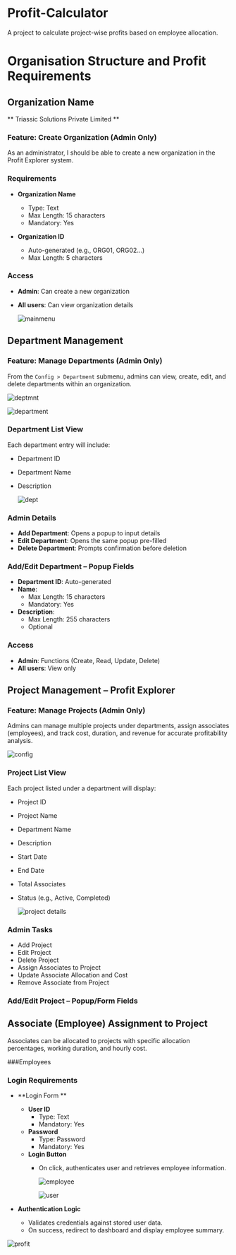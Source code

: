 # Profit-Calculator
A project to calculate project-wise profits based on employee allocation.

# Organisation Structure and Profit Requirements

## Organization Name 
** Triassic Solutions Private Limited **

###  Feature: Create Organization (Admin Only)

As an administrator, I should be able to create a new organization in the Profit Explorer system. 

### Requirements

- **Organization Name**  
  - Type: Text  
  - Max Length: 15 characters  
  - Mandatory: Yes

- **Organization ID**  
  - Auto-generated (e.g., ORG01, ORG02...)  
  - Max Length: 5 characters

###  Access

- **Admin**: Can create a new organization  
- **All users**: Can view organization details

  ![mainmenu](https://github.com/user-attachments/assets/74fa2bcb-116a-4ba5-9c58-0acce06883e0)



 ##  Department Management

###  Feature: Manage Departments (Admin Only)

From the `Config > Department` submenu, admins can view, create, edit, and delete departments within an organization.

![deptmnt](https://github.com/user-attachments/assets/305e205a-5bfc-4653-a03f-75d5f6e61994)


![department](https://github.com/user-attachments/assets/54a48b4c-8c3c-4e45-bcf3-e0401d5e35ce)


###  Department List View

Each department entry will include:
- Department ID
- Department Name
- Description

  ![dept](https://github.com/user-attachments/assets/9eb61c32-b704-48fe-be24-6b027c2648d2)


###  Admin Details

- **Add Department**: Opens a popup to input details
- **Edit Department**: Opens the same popup pre-filled
- **Delete Department**: Prompts confirmation before deletion

###  Add/Edit Department – Popup Fields

- **Department ID**: Auto-generated
- **Name**:  
  - Max Length: 15 characters  
  - Mandatory: Yes
- **Description**:  
  - Max Length: 255 characters  
  - Optional

###  Access

- **Admin**: Functions (Create, Read, Update, Delete)  
- **All users**: View only


 ##  Project Management – Profit Explorer

###  Feature: Manage Projects (Admin Only)

Admins can manage multiple projects under departments, assign associates (employees), and track cost, duration, and revenue for accurate profitability analysis.

![config](https://github.com/user-attachments/assets/a18ccbff-e3ad-4136-b338-c5626cf957d3)


###  Project List View

Each project listed under a department will display:
- Project ID
- Project Name
- Department Name
- Description
- Start Date
- End Date
- Total Associates
- Status (e.g., Active, Completed)

  ![project details](https://github.com/user-attachments/assets/bbcd2d7c-7187-41c8-a950-c0cce88e1f78)




###  Admin Tasks

- Add Project  
- Edit Project  
- Delete Project  
- Assign Associates to Project  
- Update Associate Allocation and Cost  
- Remove Associate from Project




### Add/Edit Project – Popup/Form Fields

##  Associate (Employee) Assignment to Project

Associates can be allocated to projects with specific allocation percentages, working duration, and hourly cost.

###Employees

###  Login Requirements

- **Login Form **
  - **User ID**
    - Type: Text
    - Mandatory: Yes
  - **Password**
    - Type: Password
    - Mandatory: Yes
  - **Login Button**
    - On click, authenticates user and retrieves employee information.
   
      ![employee](https://github.com/user-attachments/assets/fca72158-7d81-400f-952c-fb30046324ef)

   
      ![user](https://github.com/user-attachments/assets/a22e76f3-e6f3-4312-97d8-e6ff7726efc0)


- **Authentication Logic**
  - Validates credentials against stored user data.
  - On success, redirect to dashboard and display employee summary.
    
![profit](https://github.com/user-attachments/assets/3fc3b77d-4c4b-4a7c-9b92-37cfc1a52721)






